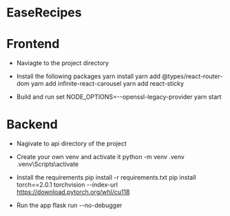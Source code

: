 # EaseRecipes

# Frontend
+ Naviagte to the project directory 
+ Install the following packages
yarn install
yarn add @types/react-router-dom
yarn add infinite-react-carousel
yarn add react-sticky

+ Build and run
set NODE_OPTIONS=--openssl-legacy-provider
yarn start


# Backend
+ Nagivate to api directory of the project

+ Create your own venv and activate it
python -m venv .venv
.venv\Scripts\activate

+ Install the requirements
pip install -r requirements.txt
pip install torch==2.0.1 torchvision --index-url https://download.pytorch.org/whl/cu118

+ Run the app 
flask run --no-debugger
